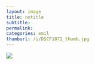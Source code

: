 ```yaml
---
layout: image
title: notitle
subtitle: 
permalink: 
categories: emil
thumburl: /i/DSCF1872_thumb.jpg
---
```

![]({{site.url}}/i/DSCF1872_thumb.jpg)
